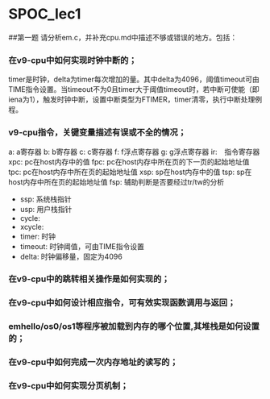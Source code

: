 # SPOC_lec1

##第一题
请分析em.c，并补充cpu.md中描述不够或错误的地方。包括：

### 在v9-cpu中如何实现时钟中断的；
timer是时钟，delta为timer每次增加的量。其中delta为4096，阈值timeout可由TIME指令设置。当timeout不为0且timer大于阈值timeout时，若中断可使能（即iena为1），触发时钟中断，设置中断类型为FTIMER，timer清零，执行中断处理例程。

### v9-cpu指令，关键变量描述有误或不全的情况；
a: a寄存器
b: b寄存器
c: c寄存器
f: f浮点寄存器
g: g浮点寄存器
ir:　指令寄存器
xpc: pc在host内存中的值
fpc: pc在host内存中所在页的下一页的起始地址值
tpc: pc在host内存中所在页的起始地址值
xsp: sp在host内存中的值
tsp: sp在host内存中所在页的起始地址值
fsp: 辅助判断是否要经过tr/tw的分析
- ssp: 系统栈指针
- usp: 用户栈指针
- cycle: 
- xcycle:
- timer: 时钟
- timeout: 时钟阈值，可由TIME指令设置
- delta: 时钟偏移量，固定为4096

### 在v9-cpu中的跳转相关操作是如何实现的；

### 在v9-cpu中如何设计相应指令，可有效实现函数调用与返回；

### emhello/os0/os1等程序被加载到内存的哪个位置,其堆栈是如何设置的；

### 在v9-cpu中如何完成一次内存地址的读写的；

### 在v9-cpu中如何实现分页机制；
